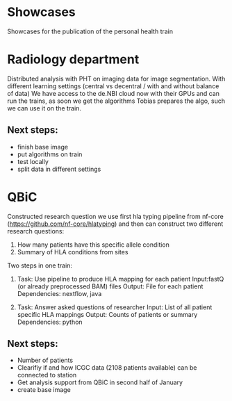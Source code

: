 # Showcases

Showcases for the publication of the personal health train


# Radiology department
Distributed analysis with PHT on imaging data for image segmentation.
With different learning settings (central vs decentral / with and without balance of data)
We have access to the de.NBI cloud now with their GPUs and can run the trains, as soon we get the algorithms
Tobias prepares the algo, such we can use it on the train.


## Next steps:
- finish base image
- put algorithms on train
- test locally
- split data in different settings 

# QBiC
Constructed research question we use first hla typing pipeline from nf-core (https://github.com/nf-core/hlatyping) and then can construct two different research questions:
1. How many patients have this specific allele condition
2. Summary of HLA conditions from sites

Two steps in one train:
1. Task: Use pipeline to produce HLA mapping for each patient Input:fastQ (or already preprocessed BAM) files
Output: File for each patient
Dependencies: nextflow, java

2. Task: Answer asked questions of researcher Input: List of all patient specific HLA mappings Output: Counts of patients or summary
Dependencies: python


## Next steps:
- Number of patients
- Clearifiy if and how ICGC data (2108 patients available) can be connected to station
- Get analysis support from QBiC in second half of January
- create base image

